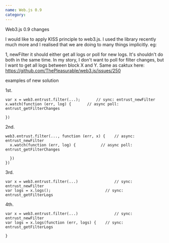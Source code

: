 ```yaml
---
name: Web.js 0.9
category: 
---
```


Web3.js 0.9 changes

I would like to apply KISS principle to web3.js. I used the library recently much more and I realised that we are doing to many things implicitly. eg:

1,  newFilter it should either get all logs or poll for new logs. It's shouldn't do both in the same time. In my story, I don't want to poll for filter changes, but I want to get all logs between block X and Y. Same as caktux here: https://github.com/ThePleasurable/web3.js/issues/250

  examples of new solution

  1st.

  ```
var x = web3.entrust.filter(...);		// sync: entrust_newFilter
x.watch(function (err, log) {		// async poll: entrust_getFilterChanges
	
})
  ```


  2nd.


  ```
web3.entrust.filter(..., function (err, x) { 	// async: entrust_newFilter 
	x.watch(function (err, log) { 			// async poll: entrust_getFilterChanges

	})											
}) 	

  ```

  3rd.


  ```
var x = web3.entrust.filter(...)        		// sync: entrust_newFilter
var logs = x.logs();						// sync: entrust_getFilterLogs
  ```

  4th.
  ```
var x = web3.entrust.filter(...)        		// sync: entrust_newFilter
var logs = x.logs(function (err, logs) {	// sync: entrust_getFilterLogs

}
  ```
